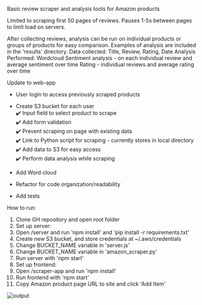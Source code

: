 Basic review scraper and analysis tools for Amazon products

Limited to scraping first 50 pages of reviews.  Pauses 1-5s between pages to limit load on servers.

After collecting reviews, analysis can be run on individual products or groups of products for easy comparison.
Examples of analysis are included in the 'results' directory.
Data collected: Title, Review, Rating, Date
Analysis Performed: Wordcloud
  Sentiment analysis - on each individual review and average sentiment over time
  Rating - individual reviews and average rating over time

Update to web-app 
- User login to access previously scraped products  
 - Create S3 bucket for each user  
✔️ Input field to select product to scrape  
 ✔️ Add form validation  
 ✔️ Prevent scraping on page with existing data  
✔️ Link to Python script for scraping - currently stores in local directory  
✔️ Add data to S3 for easy access  
✔️ Perform data analysis while scraping  
- Add Word cloud  

- Refactor for code organization/readability  
- Add tests  
  
How to run:   
1. Clone GH repository and open root folder  
2. Set up server:  
  1. Open /server and run 'npm install' and 'pip install -r requirements.txt'  
  2. Create new S3 bucket,  and store credentials at ~/.aws/credentials  
  3. Change BUCKET_NAME variable in 'server.js'  
  4. Change BUCKET_NAME variable in 'amazon_scraper.py'  
  5. Run server with 'npm start'  
3. Set up frontend:  
  1. Open /scraper-app and run 'npm install'  
  2. Run frontend with 'npm start'  
4. Copy Amazon product page URL to site and click 'Add Item'  
  
![output](https://user-images.githubusercontent.com/43496008/192557695-2de03c64-db3e-4e36-8d8f-d53a2e05230b.PNG)
